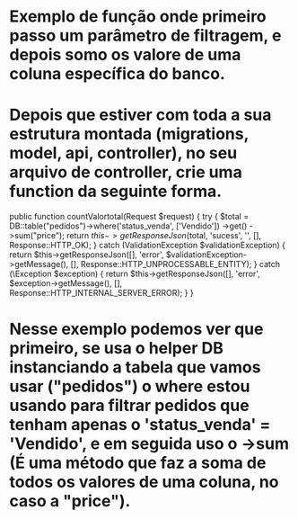 # Exemplo de função onde primeiro passo um parâmetro de filtragem, e depois somo os valore de uma coluna específica do banco.

# Depois que estiver com toda a sua estrutura montada (migrations, model, api, controller), no seu arquivo de controller, crie uma function da seguinte forma.

public function countValortotal(Request $request)
{
    try {
        $total = DB::table("pedidos")->where('status_venda', ['Vendido'])
                                    ->get()
                                    ->sum("price");
        return $this->getResponseJson($total, 'sucess', '', [], Response::HTTP_OK);
    } catch (ValidationException $validationException) {
        return $this->getResponseJson([], 'error', $validationException->getMessage(), [], Response::HTTP_UNPROCESSABLE_ENTITY);
    } catch (\Exception $exception) {
        return $this->getResponseJson([], 'error', $exception->getMessage(), [], Response::HTTP_INTERNAL_SERVER_ERROR);
    }
}

# Nesse exemplo podemos ver que primeiro, se usa o helper DB instanciando a tabela que vamos usar ("pedidos") o where estou usando para filtrar pedidos que tenham apenas o 'status_venda' = 'Vendido', e em seguida uso o ->sum (É uma método que faz a soma de todos os valores de uma coluna, no caso a "price").


